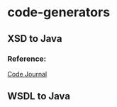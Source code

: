 # code-generators

## XSD to Java

### Reference:
[Code Journal](https://www.thecodejournal.tech/2020/12/generating-code-using-maven-xsd-to-java/)

## WSDL to Java
